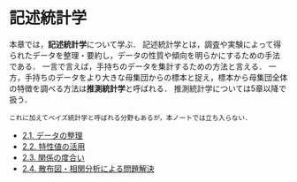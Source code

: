 # 記述統計学

本章では，**記述統計学**について学ぶ．
記述統計学とは，調査や実験によって得られたデータを整理・要約し，データの性質や傾向を明らかにするための手法である．
一言で言えば，手持ちのデータを集計するための方法と言える．
一方，手持ちのデータをより大きな母集団からの標本と捉え，標本から母集団全体の特徴を調べる方法は**推測統計学**と呼ばれる．
推測統計学については5章以降で扱う．
```{margin}
これに加えてベイズ統計学と呼ばれる分野もあるが，本ノートでは立ち入らない．
```

- [2.1. データの整理](sec_2-1/sec_2-1.ipynb)
- [2.2. 特性値の活用](sec_2-2/sec_2-2.ipynb)
- [2.3. 関係の度合い](sec_2-3/sec_2-3.ipynb)
- [2.4. 散布図・相関分析による問題解決](sec_2-4/sec_2-4.ipynb)